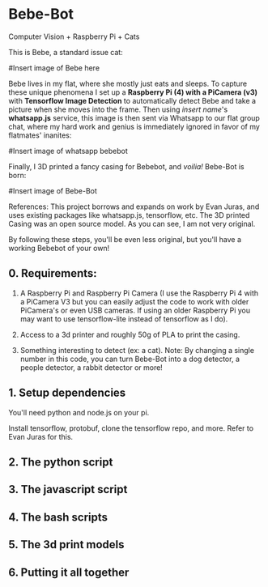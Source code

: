 # Bebe-Bot
Computer Vision + Raspberry Pi + Cats

This is Bebe, a standard issue cat: 

#Insert image of Bebe here

Bebe lives in my flat, where she mostly just eats and sleeps. To capture these unique phenomena I set up a **Raspberry Pi (4) with a PiCamera (v3)** with **Tensorflow Image Detection** to automatically detect Bebe and take a picture when she moves into the frame. Then using *insert name*'s **whatsapp.js** service, this image is then sent via Whatsapp to our flat group chat, where my hard work and genius is immediately ignored in favor of my flatmates' inanites: 


#Insert image of whatsapp bebebot


Finally, I 3D printed a fancy casing for Bebebot, and _voilia!_ Bebe-Bot is born: 

#Insert image of Bebe-Bot

References: This project borrows and expands on work by Evan Juras, and uses existing packages like whatsapp.js, tensorflow, etc. The 3D printed Casing was an open source model. As you can see, I am not very original. 


By following these steps, you'll be even less original, but you'll have a working Bebebot of your own!

## 0. Requirements: 

1. A Raspberry Pi and Raspberry Pi Camera (I use the Raspberry Pi 4 with a PiCamera V3 but you can easily adjust the code to work with older PiCamera's or even USB cameras. If using an older Raspberry Pi you may want to use tensorflow-lite instead of tensorflow as I do).

2. Access to a 3d printer and roughly 50g of PLA to print the casing.

3. Something interesting to detect (ex: a cat). Note: By changing a single number in this code, you can turn Bebe-Bot into a dog detector, a people detector, a rabbit detector or more! 

## 1. Setup dependencies

You'll need python and node.js on your pi. 

Install tensorflow, protobuf, clone the tensorflow repo, and more. Refer to Evan Juras for this. 

## 2. The python script

## 3. The javascript script

## 4. The bash scripts

## 5. The 3d print models

## 6. Putting it all together
